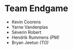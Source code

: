 # Team Endgame



* Kevin Coorens
* Yarne Vandenplas
* Séverin Robert
* Hendrik Rummens *(PM)*
* Bryan Jeetun *(TO)*
